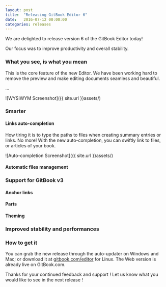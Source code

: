 ```yaml
---
layout: post
title:  "Releasing GitBook Editor 6"
date:   2016-07-12 00:00:00
categories: releases
---
```


We are delighted to release version 6 of the GitBook Editor today!

<!-- more -->

Our focus was to improve productivity and overall stability.

### What you see, is what you mean

This is the core feature of the new Editor. We have been working hard to remove the preview and make editing documents seamless and beautiful.

...

![WYSIWYM Screenshot]({{ site.url }}assets/)

### Smarter

#### Links auto-completion

How tiring it is to type the paths to files when creating summary entries or links. No more! With the new auto-completion, you can swiftly link to files, or articles of your book.

![Auto-completion Screenshot]({{ site.url }}assets/)

#### Automatic files management


### Support for GitBook v3

#### Anchor links

#### Parts

#### Theming


### Improved stability and performances



### How to get it

You can grab the new release through the auto-updater on Windows and Mac; or download it at [gitbook.com/editor](https://www.gitbook.com/editor) for Linux. The Web version is already live on GitBook.com.

Thanks for your continued feedback and support ! Let us know what you would like to see in the next release !
